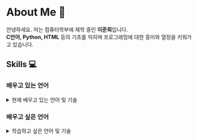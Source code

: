 # About Me 📜

안녕하세요. 저는 컴퓨터학부에 재학 중인 **이준희**입니다.  
**C언어, Python, HTML** 등의 기초를 익히며 프로그래밍에 대한 흥미와 열정을 키워가고 있습니다.

## Skills 💻

### 배우고 있는 언어

<details>
<summary>현재 배우고 있는 언어 및 기술</summary>
<br>

<img alt="Python" src="https://img.shields.io/badge/Python-3776AB?&style=for-the-badge&logo=Python&logoColor=white"/>
<img alt="C" src="https://img.shields.io/badge/C-00599C?&style=for-the-badge&logo=C&logoColor=white"/>
<img alt="C++" src="https://img.shields.io/badge/C++-00599C?&style=for-the-badge&logo=C%2B%2B&logoColor=white"/>
<br>
<img alt="JavaScript" src="https://img.shields.io/badge/JavaScript-F7DF1E?&style=for-the-badge&logo=JavaScript&logoColor=black"/>
<img alt="HTML5" src="https://img.shields.io/badge/HTML5-E34F26?&style=for-the-badge&logo=HTML5&logoColor=white"/>
<img alt="CSS3" src="https://img.shields.io/badge/CSS3-1572B6?&style=for-the-badge&logo=CSS3&logoColor=white"/>

</details>

### 배우고 싶은 언어

<details>
<summary>학습하고 싶은 언어 및 기술</summary>
<br>

<img alt="MySQL" src="https://img.shields.io/badge/MySQL-4479A1?&style=for-the-badge&logo=MySQL&logoColor=white"/>
<img alt="Java" src="https://img.shields.io/badge/Java-ED8B00?&style=for-the-badge&logo=Java&logoColor=white"/>
<br>
<img alt="React" src="https://img.shields.io/badge/React-61DAFB?&style=for-the-badge&logo=React&logoColor=black"/>
<img alt="Kotlin" src="https://img.shields.io/badge/Kotlin-0095D5?&style=for-the-badge&logo=Kotlin&logoColor=white"/>
<img alt="Spring" src="https://img.shields.io/badge/Spring-6DB33F?&style=for-the-badge&logo=Spring&logoColor=white"/>

</details>